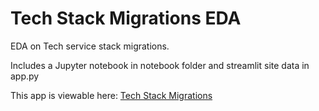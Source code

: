 # Tech Stack Migrations EDA

EDA on Tech service stack migrations.

Includes a Jupyter notebook in notebook folder and streamlit site data in app.py

This app is viewable here:
[Tech Stack Migrations](https://tech-stack-migrations.onrender.com)